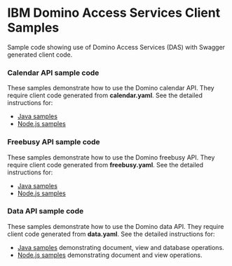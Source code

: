 <!---
  © Copyright IBM Corp. 2017
  
  Licensed under the Apache License, Version 2.0 (the "License"); 
  you may not use this file except in compliance with the License. 
  You may obtain a copy of the License at:
  
  http://www.apache.org/licenses/LICENSE-2.0 
  
  Unless required by applicable law or agreed to in writing, software 
  distributed under the License is distributed on an "AS IS" BASIS, 
  WITHOUT WARRANTIES OR CONDITIONS OF ANY KIND, either express or 
  implied. See the License for the specific language governing 
--->

# IBM Domino Access Services Client Samples
Sample code showing use of Domino Access Services (DAS) with Swagger
generated client code.

### Calendar API sample code

These samples demonstrate how to use the Domino calendar API.  They
require client code generated from **calendar.yaml**.  See the detailed
instructions for:

- [Java samples](calendar/java)
- [Node.js samples](calendar/nodejs)

### Freebusy API sample code

These samples demonstrate how to use the Domino freebusy API.  They
require client code generated from **freebusy.yaml**.  See the detailed
instructions for:

- [Java samples](freebusy/java)
- [Node.js samples](freebusy/nodejs)

### Data API sample code

These samples demonstrate how to use the Domino data API.  They
require client code generated from **data.yaml**.  See the detailed
instructions for:

- [Java samples](data/java) demonstrating document, view and database operations.
- [Node.js samples](data/nodejs) demonstrating document and view operations.

